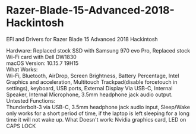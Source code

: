 # Razer-Blade-15-Advanced-2018-Hackintosh
EFI and Drivers for Razer Blade 15 Advanced 2018 Hackintosh  



Hardware: Replaced stock SSD with Samsung 970 evo Pro, Replaced stock Wi-Fi card with Dell DW1830  
macOS Version: 10.15.7 19H15  
What Works:  
Wi-Fi, Bluetooth, AirDrop, Screen Brightness, Battery Percentage, Intel Graphics and acceleration, Multitouch Trackpad(disable forcetouch in settings), keyboard, USB ports, External Display Via USB-C, Internal Speaker, Internal Microphone, 3.5mm headphone jack audio output.  
Untested Functions:  
Thunderbolt-3 via USB-C, 3.5mm headphone jack audio input, Sleep/Wake only works for a short period of time, if the laptop is left sleeping for a long time it will not wake up. 
What Doesn't work: 
Nvidia graphics card, LED on CAPS LOCK
